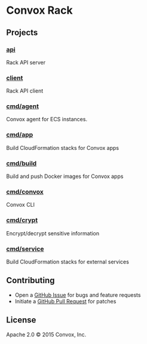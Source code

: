 # Convox Rack

## Projects

### [api](https://github.com/convox/rack/tree/master/api)

Rack API server

### [client](https://github.com/convox/rack/tree/master/client)

Rack API client

### [cmd/agent](https://github.com/convox/rack/tree/master/cmd/agent)

Convox agent for ECS instances.

### [cmd/app](https://github.com/convox/rack/tree/master/cmd/app)

Build CloudFormation stacks for Convox apps

### [cmd/build](https://github.com/convox/rack/tree/master/cmd/build)

Build and push Docker images for Convox apps

### [cmd/convox](https://github.com/convox/rack/tree/master/cmd/convox)

Convox CLI

### [cmd/crypt](https://github.com/crypt/rack/tree/master/cmd/crypt)

Encrypt/decrypt sensitive information

### [cmd/service](https://github.com/service/rack/tree/master/cmd/service)

Build CloudFormation stacks for external services

## Contributing

* Open a [GitHub Issue](https://github.com/convox/rack/issues/new) for bugs and feature requests
* Initiate a [GitHub Pull Request](https://help.github.com/articles/using-pull-requests/) for patches

## License

Apache 2.0 &copy; 2015 Convox, Inc.
